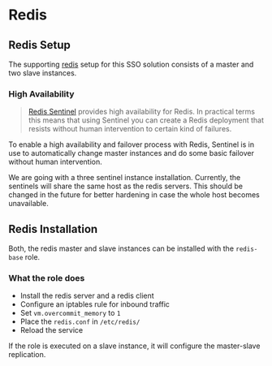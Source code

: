 # Redis

## Redis Setup

The supporting [redis](https://redis.io) setup for this SSO solution consists of a master and two slave instances.

### High Availability

> [Redis Sentinel](https://redis.io/topics/sentinel) provides high availability for Redis. 
> In practical terms this means that using Sentinel you can create a Redis deployment that resists without human intervention to certain kind of failures.

To enable a high availability and failover process with Redis, Sentinel is in use to automatically change master instances and do some basic failover without human intervention. 

We are going with a three sentinel instance installation. Currently, the sentinels will share the same host as the redis servers. This should be changed in the future for better hardening in case the whole host becomes unavailable. 

## Redis Installation

Both, the redis master and slave instances can be installed with the `redis-base` role. 

### What the role does

- Install the redis server and a redis client
- Configure an iptables rule for inbound traffic
- Set `vm.overcommit_memory` to `1`
- Place the `redis.conf` in `/etc/redis/`
- Reload the service

If the role is executed on a slave instance, it will configure the master-slave replication.
